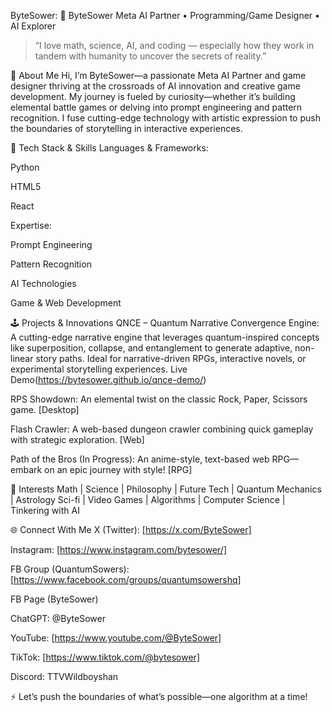 ByteSower: 👾 ByteSower Meta AI Partner • Programming/Game Designer • AI Explorer

> “I love math, science, AI, and coding — especially how they work in tandem with humanity to uncover the secrets of reality.”

🚀 About Me
Hi, I’m ByteSower—a passionate Meta AI Partner and game designer thriving at the crossroads of AI innovation and creative game development. My journey is fueled by curiosity—whether it’s building elemental battle games or delving into prompt engineering and pattern recognition. I fuse cutting-edge technology with artistic expression to push the boundaries of storytelling in interactive experiences.

🧠 Tech Stack & Skills
Languages & Frameworks:

Python

HTML5

React

Expertise:

Prompt Engineering

Pattern Recognition

AI Technologies

Game & Web Development

🕹️ Projects & Innovations
QNCE – Quantum Narrative Convergence Engine: A cutting-edge narrative engine that leverages quantum-inspired concepts like superposition, collapse, and entanglement to generate adaptive, non-linear story paths. Ideal for narrative-driven RPGs, interactive novels, or experimental storytelling experiences. Live Demo(https://bytesower.github.io/qnce-demo/)

RPS Showdown: An elemental twist on the classic Rock, Paper, Scissors game. [Desktop]

Flash Crawler: A web-based dungeon crawler combining quick gameplay with strategic exploration. [Web]

Path of the Bros (In Progress): An anime-style, text-based web RPG—embark on an epic journey with style! [RPG]

🌌 Interests
Math | Science | Philosophy | Future Tech | Quantum Mechanics | Astrology Sci-fi | Video Games | Algorithms | Computer Science | Tinkering with AI

🌐 Connect With Me
X (Twitter): [https://x.com/ByteSower]

Instagram: [https://www.instagram.com/bytesower/]

FB Group (QuantumSowers): [https://www.facebook.com/groups/quantumsowershq]

FB Page (ByteSower)

ChatGPT: @ByteSower

YouTube: [https://www.youtube.com/@ByteSower]

TikTok: [https://www.tiktok.com/@bytesower]

Discord: TTVWildboyshan

⚡ Let’s push the boundaries of what’s possible—one algorithm at a time!

